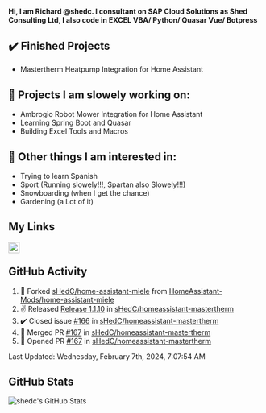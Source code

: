#### Hi, I am Richard @shedc. I consultant on SAP Cloud Solutions as Shed Consulting Ltd, I also code in EXCEL VBA/ Python/ Quasar Vue/ Botpress

## ✔️ Finished Projects
- Mastertherm Heatpump Integration for Home Assistant

## 👋 Projects I am slowely working on:
- Ambrogio Robot Mower Integration for Home Assistant
- Learning Spring Boot and Quasar
- Building Excel Tools and Macros

## 👀 Other things I am interested in:
- Trying to learn Spanish
- Sport (Running slowely!!!, Spartan also Slowely!!!)
- Snowboarding (when I get the chance)
- Gardening (a Lot of it)

## My Links
[<img align="left" alt="shedc | LinkedIn" width="22px" src="https://cdn.jsdelivr.net/npm/simple-icons@v3/icons/linkedin.svg" />][linkedin]

<br/>

## GitHub Activity
<!--RECENT_ACTIVITY:start-->
1. 🔱 Forked [sHedC/home-assistant-miele](https://github.com/sHedC/home-assistant-miele) from [HomeAssistant-Mods/home-assistant-miele](https://github.com/HomeAssistant-Mods/home-assistant-miele)
2. ✌️ Released [Release 1.1.10](https://github.com/sHedC/homeassistant-mastertherm/releases/tag/1.1.10) in [sHedC/homeassistant-mastertherm](https://github.com/sHedC/homeassistant-mastertherm)
3. ✔️ Closed issue [#166](https://github.com/sHedC/homeassistant-mastertherm/issues/166) in [sHedC/homeassistant-mastertherm](https://github.com/sHedC/homeassistant-mastertherm)
4. 🎉 Merged PR [#167](https://github.com/sHedC/homeassistant-mastertherm/pull/167) in [sHedC/homeassistant-mastertherm](https://github.com/sHedC/homeassistant-mastertherm)
5. 💪 Opened PR [#167](https://github.com/sHedC/homeassistant-mastertherm/pull/167) in [sHedC/homeassistant-mastertherm](https://github.com/sHedC/homeassistant-mastertherm)
<!--RECENT_ACTIVITY:end-->
<!--RECENT_ACTIVITY:last_update-->
Last Updated: Wednesday, February 7th, 2024, 7:07:54 AM
<!--RECENT_ACTIVITY:last_update_end-->

## GitHub Stats
<img align="left" alt="shedc's GitHub Stats" src="https://github-readme-stats.vercel.app/api?username=shedc&show_icons=true&hide_title=true" />

[linkedin]: https://www.linkedin.com/in/richard-holmes-3314251/
